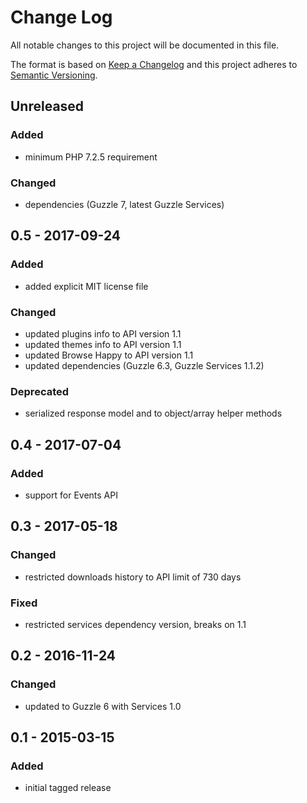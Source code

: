 # Change Log
All notable changes to this project will be documented in this file.

The format is based on [Keep a Changelog](http://keepachangelog.com/) 
and this project adheres to [Semantic Versioning](http://semver.org/).

## Unreleased

### Added
- minimum PHP 7.2.5 requirement

### Changed
- dependencies (Guzzle 7, latest Guzzle Services)

## 0.5 - 2017-09-24

### Added
 - added explicit MIT license file

### Changed
 - updated plugins info to API version 1.1
 - updated themes info to API version 1.1
 - updated Browse Happy to API version 1.1
 - updated dependencies (Guzzle 6.3, Guzzle Services 1.1.2)

### Deprecated
 - serialized response model and to object/array helper methods

## 0.4 - 2017-07-04

### Added
 - support for Events API

## 0.3 - 2017-05-18

### Changed
- restricted downloads history to API limit of 730 days

### Fixed
- restricted services dependency version, breaks on 1.1

## 0.2 - 2016-11-24

### Changed
- updated to Guzzle 6 with Services 1.0 

## 0.1 - 2015-03-15
 
### Added
 - initial tagged release